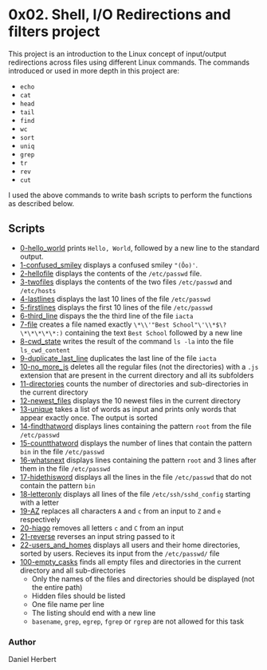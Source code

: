 # 0x02. Shell, I/O Redirections and filters project #
This project is an introduction to the Linux concept of input/output redirections across files using different Linux commands. The commands introduced or used in more depth in this project are: 
- `echo`
- `cat`
- `head`
- `tail`
- `find`
- `wc`
- `sort`
- `uniq`
- `grep`
- `tr`
- `rev`
- `cut`

I used the above commands to write bash scripts to perform the functions as described below.

## Scripts ##
- [0-hello_world](https://github.com/Madu-f0r0/alx-system_engineering-devops/blob/master/0x02-shell_redirections/0-hello_world) prints `Hello, World`, followed by a new line to the standard output.
- [1-confused_smiley](https://github.com/Madu-f0r0/alx-system_engineering-devops/blob/master/0x02-shell_redirections/1-confused_smiley) displays a confused smiley `"(Ôo)'`.
- [2-hellofile](https://github.com/Madu-f0r0/alx-system_engineering-devops/blob/master/0x02-shell_redirections/2-hellofile) displays the contents of the `/etc/passwd` file.
- [3-twofiles](https://github.com/Madu-f0r0/alx-system_engineering-devops/blob/master/0x02-shell_redirections/3-twofiles) displays the contents of the two files `/etc/passwd` and `/etc/hosts`
- [4-lastlines](https://github.com/Madu-f0r0/alx-system_engineering-devops/blob/master/0x02-shell_redirections/4-lastlines) displays the last 10 lines of the file `/etc/passwd`
- [5-firstlines](https://github.com/Madu-f0r0/alx-system_engineering-devops/blob/master/0x02-shell_redirections/5-firstlines) displays the first 10 lines of the file `/etc/passwd`
- [6-third_line](https://github.com/Madu-f0r0/alx-system_engineering-devops/blob/master/0x02-shell_redirections/6-third_line) dispays the the third line of the file `iacta`
- [7-file](https://github.com/Madu-f0r0/alx-system_engineering-devops/blob/master/0x02-shell_redirections/7-file) creates a file named exactly `\*\\'"Best School"\'\\*$\?\*\*\*\*\*:)` containing the text `Best School` followed by a new line
- [8-cwd_state](https://github.com/Madu-f0r0/alx-system_engineering-devops/blob/master/0x02-shell_redirections/8-cwd_state) writes the result of the command `ls -la` into the file `ls_cwd_content`
- [9-duplicate_last_line](https://github.com/Madu-f0r0/alx-system_engineering-devops/blob/master/0x02-shell_redirections/9-duplicate_last_line) duplicates the last line of the file `iacta`
- [10-no_more_js](https://github.com/Madu-f0r0/alx-system_engineering-devops/blob/master/0x02-shell_redirections/10-no_more_js) deletes all the regular files (not the directories) with a `.js` extension that are present in the current directory and all its subfolders
- [11-directories](https://github.com/Madu-f0r0/alx-system_engineering-devops/blob/master/0x02-shell_redirections/11-directories) counts the number of directories and sub-directories in the current directory
- [12-newest_files](https://github.com/Madu-f0r0/alx-system_engineering-devops/blob/master/0x02-shell_redirections/12-newest_files) displays the 10 newest files in the current directory
- [13-unique](https://github.com/Madu-f0r0/alx-system_engineering-devops/blob/master/0x02-shell_redirections/13-unique) takes a list of words as input and prints only words that appear exactly once. The output is sorted
- [14-findthatword](https://github.com/Madu-f0r0/alx-system_engineering-devops/blob/master/0x02-shell_redirections/14-findthatword) displays lines containing the pattern `root` from the file `/etc/passwd`
- [15-countthatword](https://github.com/Madu-f0r0/alx-system_engineering-devops/blob/master/0x02-shell_redirections/15-countthatword) displays the number of lines that contain the pattern `bin` in the file `/etc/passwd`
- [16-whatsnext](https://github.com/Madu-f0r0/alx-system_engineering-devops/blob/master/0x02-shell_redirections/16-whatsnext) displays lines containing the pattern `root` and 3 lines after them in the file `/etc/passwd`
- [17-hidethisword](https://github.com/Madu-f0r0/alx-system_engineering-devops/blob/master/0x02-shell_redirections/17-hidethisword) displays all the lines in the file `/etc/passwd` that do not contain the pattern `bin`
- [18-letteronly](https://github.com/Madu-f0r0/alx-system_engineering-devops/blob/master/0x02-shell_redirections/18-letteronly) displays all lines of the file `/etc/ssh/sshd_config` starting with a letter
- [19-AZ](https://github.com/Madu-f0r0/alx-system_engineering-devops/blob/master/0x02-shell_redirections/19-AZ) replaces all characters `A` and `c` from an input to `Z` and `e` respectively
- [20-hiago](https://github.com/Madu-f0r0/alx-system_engineering-devops/blob/master/0x02-shell_redirections/20-hiago) removes all letters `c` and `C` from an input
- [21-reverse](https://github.com/Madu-f0r0/alx-system_engineering-devops/blob/master/0x02-shell_redirections/21-reverse) reverses an input string passed to it
- [22-users_and_homes](https://github.com/Madu-f0r0/alx-system_engineering-devops/blob/master/0x02-shell_redirections/22-users_and_homes) displays all users and their home directories, sorted by users. Recieves its input from the `/etc/passwd/` file
- [100-empty_casks](https://github.com/Madu-f0r0/alx-system_engineering-devops/blob/master/0x02-shell_redirections/100-empty_casks) finds all empty files and directories in the current directory and all sub-directories
	* Only the names of the files and directories should be displayed (not the entire path)
	* Hidden files should be listed
	* One file name per line
	* The listing should end with a new line
	* `basename`, `grep`, `egrep`, `fgrep` or `rgrep` are not allowed for this task

### Author ###
Daniel Herbert
